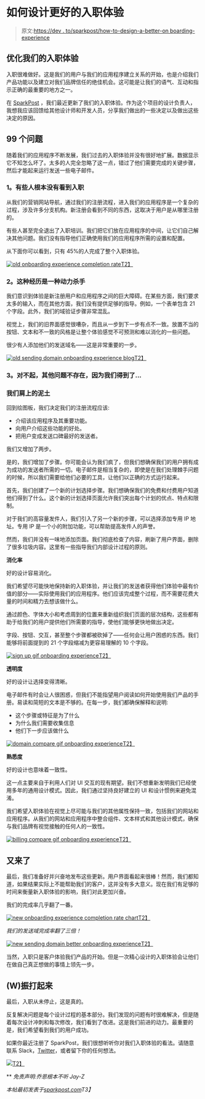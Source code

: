 # 如何设计更好的入职体验

> 原文:[https://dev . to/sparkpost/how-to-design-a-better-on boarding-experience](https://dev.to/sparkpost/how-to-design-a-better-onboarding-experience)

## [](#optimizing-our-onboarding-experience)优化我们的入职体验

入职很难做好。这是我们的用户与我们的应用程序建立关系的开始，也是介绍我们产品功能以及建立对我们品牌信任的绝佳机会。这可能是让我们的语气、互动和指示正确的最重要的地方之一。

在 [SparkPost](https://www.sparkpost.com) ，我们最近更新了我们的入职体验。作为这个项目的设计负责人，我想我应该回馈给其他设计师和开发人员，分享我们做出的一些决定以及做出这些决定的原因。

## [](#99-problems)99 个问题

随着我们的应用程序不断发展，我们过去的入职体验并没有很好地扩展。数据显示它不知怎么坏了。太多的人完全忽略了这一点，错过了他们需要完成的关键步骤，然后才能起来运行发送一些电子邮件。

### [](#1-some-people-didnt-see-onboarding-at-all)1。有些人根本没有看到入职

从我们的营销网站导航，通过我们的注册流程，进入我们的应用程序是一个复杂的过程，涉及许多分支机构。新注册会看到不同的东西，这取决于用户是从哪里注册的。

有些人甚至完全退出了入职培训。我们把它们放在应用程序的中间，让它们自己解决其他问题。我们没有指导他们正确使用我们的应用程序所需的设置和配置。

从下面你可以看到，只有 45%的人完成了整个入职体验。

[![old onboarding experience completion rate](../Images/8f15b60332da68d9fda7bc4cbb816aa1.png)T2】](https://res.cloudinary.com/practicaldev/image/fetch/s--AAFaitFU--/c_limit%2Cf_auto%2Cfl_progressive%2Cq_auto%2Cw_880/https://media.sparkpost.com/uploads/2017/07/Funnel-Old.png)

### [](#2-the-experience-was-a-momentum-killer)2。这种经历是一种动力杀手

我们意识到体验是新注册用户和应用程序之间的巨大障碍。在某些方面，我们要求太多的输入，而在其他方面，我们没有提供足够的指导。例如，一个表单包含 21 个字段。此外，我们的域验证步骤非常混乱。

视觉上，我们的旧界面感觉很嘈杂，而且从一步到下一步有点不一致。放置不当的按钮、文本和不一致的风格是让整个体验感觉不可预测和难以消化的一些问题。

很少有人添加他们的发送域名——这是非常重要的一步。

[![old sending domain onboarding experience blog](../Images/c3cfd79d7d7482e4093015952732fe54.png)T2】](https://res.cloudinary.com/practicaldev/image/fetch/s--Z36shzb1--/c_limit%2Cf_auto%2Cfl_progressive%2Cq_auto%2Cw_880/https://media.sparkpost.com/uploads/2017/07/Create-Old.png)

### [](#3-sorry-the-other-problems-dont-exist-because-we-got-the)3。对不起，其他问题不存在，因为我们得到了…

### [](#dirt-off-our-shoulders)我们肩上的泥土

回到绘图板，我们决定我们的注册流程应该:

*   介绍该应用程序及其重要功能。
*   向用户介绍这些功能的好处。
*   把用户变成发送口碑最好的发送者。

我们又增加了两步。

是的，我们增加了步骤。你可能会认为我们疯了，但我们想确保我们的用户拥有成为成功的发送者所需的一切。电子邮件是相当复杂的，即使是在我们处理棘手问题的时候，所以我们需要给他们必要的工具，让他们以正确的方式运行起来。

首先，我们创建了一个新的计划选择步骤。我们想确保我们的免费和付费用户知道他们得到了什么。这个新的计划选择页面允许我们突出每个计划的优点、特点和限制。

对于我们的高容量发件人，我们引入了另一个新的步骤，可以选择添加专用 IP 地址。专用 IP 是一个小的附加功能，可以帮助提高发件人的声誉。

然而，我们并没有一味地添加页面。我们彻底检查了内容，刷新了用户界面，删除了很多垃圾内容。这里有一些指导我们内部设计过程的原则。

**消化率**

好的设计容易消化。

我们希望尽可能快地保持新的入职体验，并让我们的发送者获得他们体验中最有价值的部分——实际使用我们的应用程序。他们应该完成整个过程，而不需要花费大量的时间和精力去想该做什么。

通过颜色、字体大小和考虑周到的位置来重新组织我们页面的层次结构，这些都有助于给我们的用户提供他们所需要的指导，使他们能够更快地做出决定。

字段、按钮、交互，甚至整个步骤都被砍掉了——任何会让用户困惑的东西。我们能够将前面提到的 21 个字段缩减为更容易理解的 10 个字段。

[![sign up gif onboarding experience](../Images/de31ab5727c3f4187dfda4d00fe71a42.png)T2】](https://res.cloudinary.com/practicaldev/image/fetch/s--BwWtFcns--/c_limit%2Cf_auto%2Cfl_progressive%2Cq_66%2Cw_880/https://media.sparkpost.com/uploads/2017/07/Sign-Up-Compare3.gif)

**透明度**

好的设计让选择变得清晰。

电子邮件有时会让人很困惑，但我们不能指望用户阅读如何开始使用我们产品的手册。易读和简短的文本是不够的。在每一步，我们都确保解释和说明:

*   这个步骤或特征是为了什么
*   为什么我们需要收集信息
*   他们下一步应该做什么

[![domain compare gif onboarding experience](../Images/0055415569c6ffd1fbd90934f52a741c.png)T2】](https://res.cloudinary.com/practicaldev/image/fetch/s--tU-9TUTq--/c_limit%2Cf_auto%2Cfl_progressive%2Cq_66%2Cw_880/https://media.sparkpost.com/uploads/2017/07/Domain-Compare1.gif)

**熟悉度**

好的设计也意味着一致性。

这一点主要来自于利用人们对 UI 交互的现有期望。我们不想重新发明我们已经使用多年的通用设计模式。因此，我们通过坚持良好建立的 UI 和设计惯例来避免混淆。

我们希望入职体验在视觉上尽可能与我们的其他属性保持一致，包括我们的网站和应用程序。从我们的网站和应用程序中整合组件、文本样式和其他设计模式，确保与我们品牌有视觉接触的任何人的一致性。

[![billing compare gif onboarding experience](../Images/7041cdb6ca3fb23bfe119315a5c4e665.png)T2】](https://res.cloudinary.com/practicaldev/image/fetch/s---cPgoMm_--/c_limit%2Cf_auto%2Cfl_progressive%2Cq_66%2Cw_880/https://media.sparkpost.com/uploads/2017/07/Billing-Compare.gif)

## [](#encore)又来了

最后，我们准备好并兴奋地发布这些更新。用户界面看起来很棒！然而，我们都知道，如果结果实际上不能帮助我们的客户，这并没有多大意义。现在我们有足够的时间来衡量新入职体验的影响，我们对此更加兴奋。

我们的完成率几乎翻了一番。

[![new onboarding experience completion rate chart](../Images/e19bca8f862406937e6e857dc9c52dbb.png)T2】](https://res.cloudinary.com/practicaldev/image/fetch/s--IHSXnopQ--/c_limit%2Cf_auto%2Cfl_progressive%2Cq_auto%2Cw_880/https://media.sparkpost.com/uploads/2017/07/Funnel-New.png)

*我们的发送域完成率翻了三倍！*

[![new sending domain better onboarding experience](../Images/381bf7432fc3c270bb28c4c8c2d5a987.png)T2】](https://res.cloudinary.com/practicaldev/image/fetch/s--j9VNiajH--/c_limit%2Cf_auto%2Cfl_progressive%2Cq_auto%2Cw_880/https://media.sparkpost.com/uploads/2017/07/Create-New.png)

当然，入职只是客户体验我们产品的开始。但是一次精心设计的入职体验会让他们在做自己真正想做的事情上领先一步。

## [](#wrapping-up)(W)振打起来

最后，入职从未停止，这是真的。

反复解决问题是每个设计过程的基本部分。我们发现的问题有时很难解决，但是随着每次设计冲刺和每次修改，我们看到了改进。这是我们前进的动力。最重要的是，我们希望看到我们的用户成功。

如果你最近注册了 SparkPost，我们很想听听你对我们入职体验的看法。请随意联系 Slack，[Twitter](http://twitter.com/sparkpost)，或者留下你的任何想法。

[![](../Images/5fb77f4568d2a05dfe05dbe5f3288e58.png)T2】](https://res.cloudinary.com/practicaldev/image/fetch/s--sCS57472--/c_limit%2Cf_auto%2Cfl_progressive%2Cq_66%2Cw_880/https://media.sparkpost.com/uploads/2017/07/jayz.gif)

** *免责声明:乔恩根本不听 Jay-Z*

*本帖最初发表于[sparkpost.com](https://www.sparkpost.com/blog/better-onboarding-experience/)T3】*